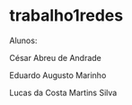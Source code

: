 # trabalho1redes
Alunos:

  César Abreu de Andrade
  
  Eduardo Augusto Marinho
  
  Lucas da Costa Martins Silva
